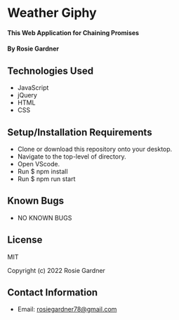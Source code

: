 # Weather Giphy

#### This Web Application for Chaining Promises

#### By Rosie Gardner

## Technologies Used

* JavaScript
* jQuery
* HTML
* CSS

## Setup/Installation Requirements

* Clone or download this repository onto your desktop.
* Navigate to the top-level of directory.
* Open VScode.
* Run $ npm install
* Run $ npm run start

## Known Bugs

* NO KNOWN BUGS

## License

MIT

Copyright (c) 2022 Rosie Gardner

## Contact Information

* Email: rosiegardner78@gmail.com